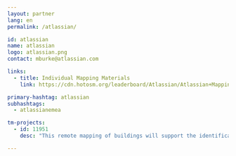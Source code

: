 ```yaml
---
layout: partner
lang: en
permalink: /atlassian/

id: atlassian
name: atlassian
logo: atlassian.png
contact: mburke@atlassian.com

links:
  - title: Individual Mapping Materials
    link: https://cdn.hotosm.org/leaderboard/Atlassian/Atlassian+Mapping+how+to+guide.pdf

primary-hashtag: atlassian
subhashtags:
  - atlassianemea

tm-projects:
  - id: 11951
    desc: "This remote mapping of buildings will support the identification and characterization of settlements, as well as the implementation of planned activities and largely the generation of data for humanitarian activities"

---
```

